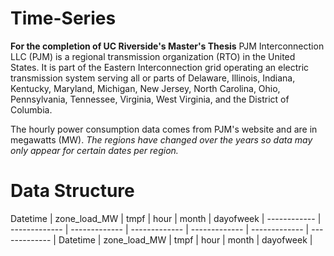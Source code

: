 # Time-Series
**For the completion of UC Riverside's Master's Thesis**
PJM Interconnection LLC (PJM) is a regional transmission organization (RTO) in the United States. It is part of the Eastern Interconnection grid operating an electric transmission system serving all or parts of Delaware, Illinois, Indiana, Kentucky, Maryland, Michigan, New Jersey, North Carolina, Ohio, Pennsylvania, Tennessee, Virginia, West Virginia, and the District of Columbia.

The hourly power consumption data comes from PJM's website and are in megawatts (MW).
*The regions have changed over the years so data may only appear for certain dates per region.*
# Data Structure
Datetime | zone_load_MW | tmpf | hour | month | dayofweek | 
------------ | ------------- | ------------- | ------------- | ------------- | ------------- | ------------- | 
Datetime | zone_load_MW | tmpf | hour | month | dayofweek | 


